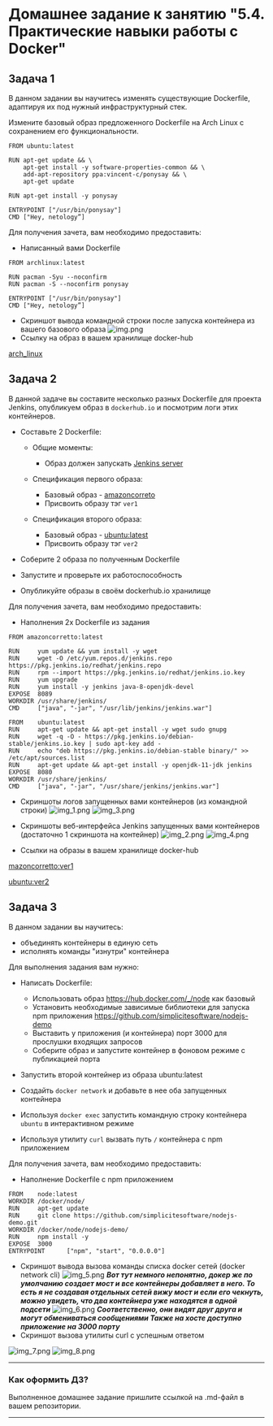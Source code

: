 # Домашнее задание к занятию "5.4. Практические навыки работы с Docker"

## Задача 1 

В данном задании вы научитесь изменять существующие Dockerfile, адаптируя их под нужный инфраструктурный стек.

Измените базовый образ предложенного Dockerfile на Arch Linux c сохранением его функциональности.

```text
FROM ubuntu:latest

RUN apt-get update && \
    apt-get install -y software-properties-common && \
    add-apt-repository ppa:vincent-c/ponysay && \
    apt-get update
 
RUN apt-get install -y ponysay

ENTRYPOINT ["/usr/bin/ponysay"]
CMD ["Hey, netology”]
```

Для получения зачета, вам необходимо предоставить:
- Написанный вами Dockerfile
  
```text
FROM archlinux:latest

RUN pacman -Syu --noconfirm
RUN	pacman -S --noconfirm ponysay 

ENTRYPOINT ["/usr/bin/ponysay"]
CMD ["Hey, netology”]
```
- Скриншот вывода командной строки после запуска контейнера из вашего базового образа
![img.png](img.png)
- Ссылку на образ в вашем хранилище docker-hub

[arch_linux](https://hub.docker.com/repository/docker/urliby/arch_linux)



## Задача 2 

В данной задаче вы составите несколько разных Dockerfile для проекта Jenkins, опубликуем образ в `dockerhub.io` и посмотрим логи этих контейнеров.

- Составьте 2 Dockerfile:

    - Общие моменты:
        - Образ должен запускать [Jenkins server](https://www.jenkins.io/download/)
        
    - Спецификация первого образа:
        - Базовый образ - [amazoncorreto](https://hub.docker.com/_/amazoncorretto)
        - Присвоить образу тэг `ver1` 
    
    - Спецификация второго образа:
        - Базовый образ - [ubuntu:latest](https://hub.docker.com/_/ubuntu)
        - Присвоить образу тэг `ver2` 

- Соберите 2 образа по полученным Dockerfile
- Запустите и проверьте их работоспособность
- Опубликуйте образы в своём dockerhub.io хранилище

Для получения зачета, вам необходимо предоставить:
- Наполнения 2х Dockerfile из задания
  
```text
FROM amazoncorretto:latest

RUN		yum update && yum install -y wget
RUN		wget -O /etc/yum.repos.d/jenkins.repo https://pkg.jenkins.io/redhat/jenkins.repo
RUN		rpm --import https://pkg.jenkins.io/redhat/jenkins.io.key
RUN		yum upgrade
RUN		yum install -y jenkins java-8-openjdk-devel
EXPOSE  8089
WORKDIR /usr/share/jenkins/
CMD     ["java", "-jar", "/usr/lib/jenkins/jenkins.war"]
```
```text
FROM    ubuntu:latest
RUN     apt-get update && apt-get install -y wget sudo gnupg
RUN     wget -q -O - https://pkg.jenkins.io/debian-stable/jenkins.io.key | sudo apt-key add -
RUN     echo "deb https://pkg.jenkins.io/debian-stable binary/" >> /etc/apt/sources.list
RUN     apt-get update && apt-get install -y openjdk-11-jdk jenkins
EXPOSE  8080
WORKDIR /usr/share/jenkins/
CMD     ["java", "-jar", "/usr/share/jenkins/jenkins.war"]
```
- Скриншоты логов запущенных вами контейнеров (из командной строки)
![img_1.png](img_1.png)
  ![img_3.png](img_3.png)
- Скриншоты веб-интерфейса Jenkins запущенных вами контейнеров (достаточно 1 скриншота на контейнер)
![img_2.png](img_2.png)
  ![img_4.png](img_4.png)
  
- Ссылки на образы в вашем хранилище docker-hub

[mazoncorretto:ver1](https://hub.docker.com/repository/docker/urliby/amazoncorretto)

[ubuntu:ver2](https://hub.docker.com/repository/docker/urliby/ubuntu)
  

## Задача 3 

В данном задании вы научитесь:
- объединять контейнеры в единую сеть
- исполнять команды "изнутри" контейнера

Для выполнения задания вам нужно:
- Написать Dockerfile: 
    - Использовать образ https://hub.docker.com/_/node как базовый
    - Установить необходимые зависимые библиотеки для запуска npm приложения https://github.com/simplicitesoftware/nodejs-demo
    - Выставить у приложения (и контейнера) порт 3000 для прослушки входящих запросов  
    - Соберите образ и запустите контейнер в фоновом режиме с публикацией порта

- Запустить второй контейнер из образа ubuntu:latest 
- Создайть `docker network` и добавьте в нее оба запущенных контейнера
- Используя `docker exec` запустить командную строку контейнера `ubuntu` в интерактивном режиме
- Используя утилиту `curl` вызвать путь `/` контейнера с npm приложением  

Для получения зачета, вам необходимо предоставить:
- Наполнение Dockerfile с npm приложением
  
```text
FROM    node:latest
WORKDIR /docker/node/
RUN     apt-get update
RUN     git clone https://github.com/simplicitesoftware/nodejs-demo.git
WORKDIR /docker/node/nodejs-demo/
RUN     npm install -y
EXPOSE  3000
ENTRYPOINT      ["npm", "start", "0.0.0.0"]

```
- Скриншот вывода вызова команды списка docker сетей (docker network cli)
![img_5.png](img_5.png)
  ***Вот тут немного непонятно, докер же по умолчанию создает мост и все контейнеры добавляет в него. 
  То есть я не создавая отдельных сетей вижу мост и если его чекнуть, можно увидеть, что два контейнера уже находятся в одной подсети***
  ![img_6.png](img_6.png)
  ***Соответственно, они видят друг друга и могут обмениваться сообщениями
  Также на хосте доступно приложение на 3000 порту***
- Скриншот вызова утилиты curl с успешным ответом

![img_7.png](img_7.png)
![img_8.png](img_8.png)


---

### Как оформить ДЗ?

Выполненное домашнее задание пришлите ссылкой на .md-файл в вашем репозитории.

---